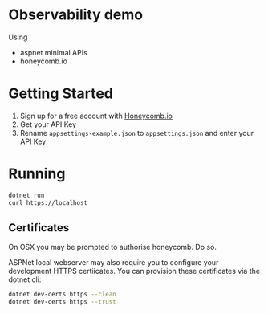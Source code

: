 # Observability demo

Using
- aspnet minimal APIs
- honeycomb.io

# Getting Started

1. Sign up for a free account with [Honeycomb.io](https://www.honeycomb.io/)
2. Get your API Key
3. Rename `appsettings-example.json` to `appsettings.json` and enter your API Key

# Running

```sh
dotnet run
curl https://localhost
```

## Certificates

On OSX you may be prompted to authorise honeycomb. Do so.

ASPNet local webserver may also require you to configure your development HTTPS certiicates. You can provision these certificates via the dotnet cli:

```sh
dotnet dev-certs https --clean
dotnet dev-certs https --trust
```
